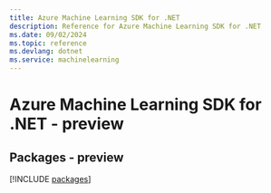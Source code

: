 ```yaml
---
title: Azure Machine Learning SDK for .NET
description: Reference for Azure Machine Learning SDK for .NET
ms.date: 09/02/2024
ms.topic: reference
ms.devlang: dotnet
ms.service: machinelearning
---
```

# Azure Machine Learning SDK for .NET - preview
## Packages - preview
[!INCLUDE [packages](machine-learning-index.md)]
